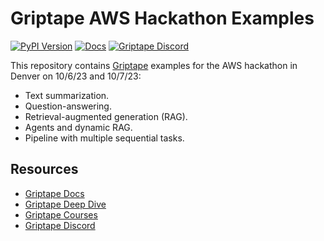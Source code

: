 # Griptape AWS Hackathon Examples

[![PyPI Version](https://img.shields.io/pypi/v/griptape.svg)](https://pypi.python.org/pypi/griptape)
[![Docs](https://readthedocs.org/projects/griptape/badge/)](https://griptape.readthedocs.io/)
[![Griptape Discord](https://dcbadge.vercel.app/api/server/gnWRz88eym?compact=true&style=flat)](https://discord.gg/gnWRz88eym)

This repository contains [Griptape](https://www.griptape.ai/) examples for the AWS hackathon in Denver on 10/6/23 and 10/7/23:

* Text summarization.
* Question-answering.
* Retrieval-augmented generation (RAG).
* Agents and dynamic RAG.
* Pipeline with multiple sequential tasks.

## Resources
* [Griptape Docs](https://docs.griptape.ai/)
* [Griptape Deep Dive](https://www.griptape.ai/articles/griptape-deep-dive)
* [Griptape Courses](https://learn.griptape.ai/)
* [Griptape Discord](https://discord.gg/gnWRz88eym)